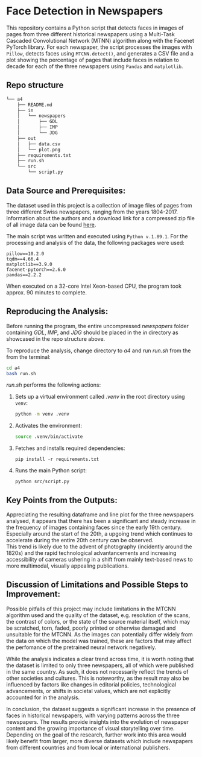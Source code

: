 **Face Detection in Newspapers**
=====================================

This repository contains a Python script that detects faces in images of pages from three different historical newspapers using a Multi-Task Cascaded Convolutional Network (MTNN) algorithm along with the Facenet PyTorch library. For each newspaper, the script processes the images with ```Pillow```, detects faces using ```MTCNN.detect()```, and generates a CSV file and a plot showing the percentage of pages that include faces in relation to decade for each of the three newspapers using ```Pandas``` and ```matplotlib```.

**Repo structure**
---------------------

```bash
└── a4
    ├── README.md
    ├── in
    │   └── newspapers
    │       ├── GDL
    │       ├── IMP
    │       └── JDG
    ├── out
    │   ├── data.csv
    │   └── plot.png
    ├── requirements.txt
    ├── run.sh
    └── src
        └── script.py
```
**Data Source and Prerequisites:**
-----------------------

The dataset used in this project is a collection of image files of pages from three different Swiss newspapers, ranging from the years 1804-2017.<br>
Information about the authors and a download link for a compressed zip file of all image data can be found [here](https://zenodo.org/records/3706863). <br>

The main script was written and executed using ```Python v.1.89.1```. 
For the processing and analysis of the data, the following packages were used:
```
pillow==10.2.0
tqdm==4.66.4
matplotlib==3.9.0
facenet-pytorch==2.6.0
pandas==2.2.2
```

When executed on a 32-core Intel Xeon-based CPU, the program took approx. 90 minutes to complete.

**Reproducing the Analysis:**
------------------------------------
Before running the program, the entire uncompressed *newspapers* folder containing *GDL*, *IMP*, and *JDG* should be placed in the *in* directory as showcased in the repo structure above.

To reproduce the analysis, change directory to *a4* and run *run.sh* from the from the terminal:
```bash
cd a4
bash run.sh
``` 
 *run.sh* performs the following actions:
1. Sets up a virtual environment called *.venv* in the root directory using ```venv```:
    ```sh
    python -m venv .venv
    ```
2. Activates the environment:
    ```sh
    source .venv/bin/activate
    ```
3. Fetches and installs required dependencies:
    ```
    pip install -r requirements.txt
    ```
4. Runs the main Python script:
    ```
    python src/script.py
    ``` 


**Key Points from the Outputs:**
-----------------------------------------
Appreciating the resulting dataframe and line plot for the three newspapers analysed, it appears that there has been a significant and steady increase in the frequency of images containing faces since the early 19th century. Especially around the start of the 20th, a upgoing trend which continues to accelerate during the entire 20th century can be observed. <br>
This trend is likely due to the advent of photography (incidently around the 1820s) and the rapid technological advantancements and increasing accessibility of cameras ushering in a shift from mainly text-based news to more multimodal, visually appealing publications.

**Discussion of Limitations and Possible Steps to Improvement:**
-----------------------------------------------------------

Possible pitfalls of this project may include limitations in the MTCNN algorithm used and the quality of the dataset, e.g. resolution of the scans, the contrast of colors, or the state of the source material itself, which may be scratched, torn, faded, poorly printed or otherwise damaged and unsuitable for the MTCNN. As the images can potentially differ widely from the data on which the model was trained, these are factors that may affect the perfomance of the pretrained neural network negatively.

While the analysis indicates a clear trend across time, it is worth noting that the dataset is limited to only three newspapers, all of which were published in the same country. As such, it does not necessarily reflect the trends of other societies and cultures. This is noteworthy, as the result may also be influenced by factors like changes in editorial policies, technological advancements, or shifts in societal values, which are not explicitly accounted for in the analysis.

In conclusion, the dataset suggests a significant increase in the presence of faces in historical newspapers, with varying patterns across the three newspapers. The results provide insights into the evolution of newspaper content and the growing importance of visual storytelling over time. Depending on the goal of the research, further work into this area would likely benefit from larger, more diverse datasets which include newspapers from different countries and from local or international publishers.